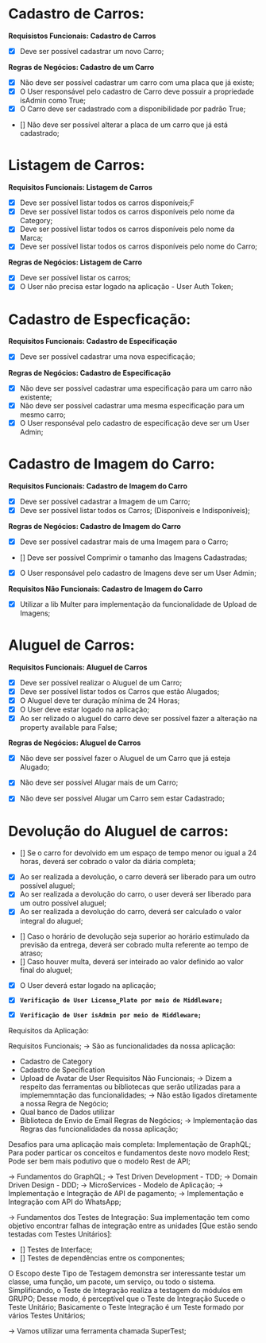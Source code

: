 # Cadastro de Carros:

**Requisistos Funcionais: Cadastro de Carros**

- [x] Deve ser possível cadastrar um novo Carro;

**Regras de Negócios: Cadastro de um Carro**

- [x] Não deve ser possível cadastrar um carro com uma placa que já existe;
- [x] O User responsável pelo cadastro de Carro deve possuir a propriedade isAdmin como True;
- [x] O Carro deve ser cadastrado com a disponibilidade por padrão True;
- [] Não deve ser possível alterar a placa de um carro que já está cadastrado;


# Listagem de Carros:

**Requisitos Funcionais: Listagem de Carros**

- [x] Deve ser possível listar todos os carros disponíveis;F
- [x] Deve ser possível listar todos os carros disponíveis pelo nome da Category;
- [x] Deve ser possível listar todos os carros disponíveis pelo nome da Marca;
- [x] Deve ser possível listar todos os carros disponíveis pelo nome do Carro;

**Regras de Negócios: Listagem de Carro**

- [x] Deve ser possível listar os carros;
- [x] O User não precisa estar logado na aplicação - User Auth Token;

# Cadastro de Especficação:

**Requisitos Funcionais: Cadastro de Especificação**

- [x] Deve ser possível cadastrar uma nova especificação;

**Regras de Negócios: Cadastro de Especificação**

- [x] Não deve ser possível cadastrar uma especificação para um carro não existente;
- [x] Não deve ser possível cadastrar uma mesma especificação para um mesmo carro;
- [x] O User responséval pelo cadastro de especificação deve ser um User Admin;

# Cadastro de Imagem do Carro:

**Requisitos Funcionais: Cadastro de Imagem do Carro**

- [x] Deve ser possível cadastrar a Imagem de um Carro;
- [x] Deve ser possível listar todos os Carros; (Disponíveis e Indisponíveis);

**Regras de Negócios: Cadastro de Imagem do Carro**

- [x] Deve ser possível cadastrar mais de uma Imagem para o Carro;
- [] Deve ser possível Comprimir o tamanho das Imagens Cadastradas;
- [x] O User responsável pelo cadastro de Imagens deve ser um User Admin;

**Requisitos Não Funcionais: Cadastro de Imagem do Carro**

- [x] Utilizar a lib Multer para implementação da funcionalidade de Upload de Imagens;

# Aluguel de Carros: 

**Requisitos Funcionais: Aluguel de Carros**
- [x] Deve ser possível realizar o Aluguel de um Carro;
- [x] Deve ser possível listar todos os Carros que estão Alugados;
- [x] O Aluguel deve ter duração mínima de 24 Horas;
- [x] O User deve estar logado na aplicação;
- [x] Ao ser relizado o aluguel do carro deve ser possível fazer a alteração na property available para False;

**Regras de Negócios: Aluguel de Carros**
- [x] Não deve ser possível fazer o Aluguel de um Carro que já esteja Alugado;
- [x] Não deve ser possível Alugar mais de um Carro;
- [x] Não deve ser possível Alugar um Carro sem estar Cadastrado;


# Devolução do Aluguel de carros:
- [] Se o carro for devolvido em um espaço de tempo menor ou igual a 24 horas, deverá ser cobrado o valor da diária completa;
- [x] Ao ser realizada a devolução, o carro deverá ser liberado para um outro possível aluguel;
- [x] Ao ser realizada a devolução do carro, o user deverá ser liberado para um outro possível aluguel;
- [x] Ao ser realizada a devolução do carro, deverá ser calculado o valor integral do aluguel;
- [] Caso o horário de devolução seja superior ao horário estimulado da previsão da entrega,
 deverá ser cobrado multa referente ao tempo de atraso;
- [] Caso houver multa, deverá ser inteirado ao valor definido ao valor final do aluguel;
- [x] O User deverá estar logado na aplicação;

- [x] **`Verificação de User License_Plate por meio de Middleware;`**
- [x] **`Verificação de User isAdmin por meio de Middleware;`**

Requisitos da Aplicação:

Requisitos Funcionais;
 -> São as funcionalidades da nossa aplicação:
  - Cadastro de Category
  - Cadastro de Specification
  - Upload de Avatar de User
Requisitos Não Funcionais;
  -> Dizem a respeito das ferramentas ou bibliotecas que serão utilizadas para a implememntação das funcionalidades;
  -> Não estão ligados diretamente a nossa Regra de Negócio;
  - Qual banco de Dados utilizar
  - Biblioteca de Envio de Email
Regras de Negócios;
  -> Implementação das Regras das funcionalidades da nossa aplicação;

Desafios para uma aplicação mais completa:
 Implementação de GraphQL;
 Para poder particar os conceitos e fundamentos deste novo modelo Rest;
 Pode ser bem mais podutivo que o modelo Rest de API;

 -> Fundamentos do GraphQL;
 -> Test Driven Development - TDD;
 -> Domain Driven Design - DDD;
 -> MicroServices - Modelo de Aplicação;
 -> Implementação e Integração de API de pagamento;
 -> Implementação e Integração com API do WhatsApp;

-> Fundamentos dos Testes de Integração:
Sua implementação tem como objetivo encontrar falhas de integração entre as unidades [Que estão sendo testadas com Testes Unitários]:
  - [] Testes de Interface;
  - [] Testes de dependências entre os componentes;

O Escopo deste Tipo de Testagem demonstra ser interessante testar um classe, uma função, um pacote, um serviço, ou todo o sistema.
Simplificando, o Teste de Integração realiza a testagem do módulos em GRUPO;
Desse modo, é perceptível que o Teste de Integração Sucede o Teste Unitário;
Basicamente o Teste Integração é um Teste formado por vários Testes Unitários;

-> Vamos utilizar uma ferramenta chamada SuperTest;
